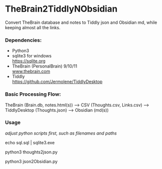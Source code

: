 # TheBrain2TiddlyNObsidian
Convert TheBrain database and notes to Tiddly json and Obsidian md, while keeping almost all the links.


### Dependencies:
  - Python3</br>
  - sqlite3 for windows</br>
    https://sqlite.org</br>
  - TheBrain (PersonalBrain) 9/10/11</br>
    www.thebrain.com</br>
  - Tiddly</br>
    https://github.com/Jermolene/TiddlyDesktop</br>

### Basic Processing Flow:
  TheBrain (Brain.db, notes.html(s)) --> CSV (Thoughts.csv, Links.csv) --> TiddlyDesktop (Thoughts.json) --> Obsidian (md(s))

### Usage
*adjust python scripts first, such as filenames and paths*

echo sql.sql | sqlite3.exe

python3 thoughts2json.py

python3 json2Obsidian.py

